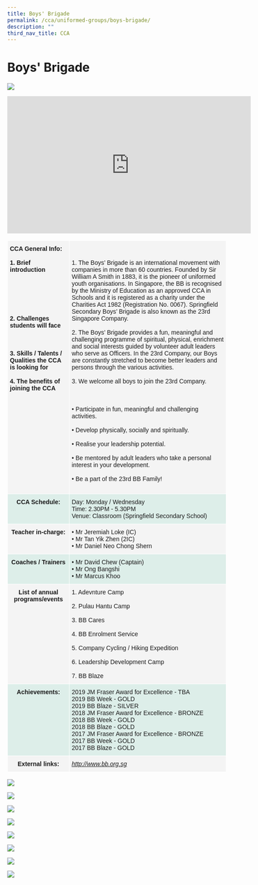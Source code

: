 ```yaml
---
title: Boys' Brigade
permalink: /cca/uniformed-groups/boys-brigade/
description: ""
third_nav_title: CCA
---
```

# **Boys' Brigade**

![](/images/WhatsApp%20Image%202020-10-20(1).jpeg)

<iframe width="560" height="315" src="https://www.youtube.com/embed/lZGdumAr2to" title="YouTube video player" frameborder="0" allow="accelerometer; autoplay; clipboard-write; encrypted-media; gyroscope; picture-in-picture" allowfullscreen></iframe>

<br>

<table style="border-collapse:collapse;border-spacing:0" class="tg">
  <thead>
    <tr>
      <th style="background-color:#F4F4F4;border-color:#ffffff;border-style:solid;border-width:1px;font-family:Arial, sans-serif;font-size:14px;font-weight:normal;overflow:hidden;padding:10px 5px;text-align:left;vertical-align:top;word-break:normal"><span style="font-weight:bold;background-color:transparent">CCA General Info:</span><br>
      <br>
      <span style="font-weight:bold;background-color:transparent">1. Brief introduction</span><br>
      <br>
      <span style="font-weight:bold;background-color:transparent"><br>
      <br>
      <br>
      <br>
      <br>
      2. Challenges students will face</span><br>
      <br>
      <span style="font-weight:bold;background-color:transparent"><br>
      <br>
      3. Skills / Talents / Qualities the CCA is looking for</span><br>
      <br>
      <span style="font-weight:bold;background-color:transparent">4. The benefits of joining the CCA</span><br>
      <br></th>
      <th style="background-color:#F4F4F4;border-color:#ffffff;border-style:solid;border-width:1px;font-family:Arial, sans-serif;font-size:14px;font-weight:normal;overflow:hidden;padding:10px 5px;text-align:left;vertical-align:top;word-break:normal"><br>
      <span style="background-color:transparent"><br>
      1. The Boys’ Brigade is an international movement with companies in more than 60 countries. Founded by Sir William A Smith in 1883, it is the pioneer of uniformed youth organisations. In Singapore, the BB is recognised by the Ministry of Education as an approved CCA in Schools and it is registered as a charity under the Charities Act 1982 (Registration No. 0067). Springfield Secondary Boys’ Brigade is also known as the 23</span>rd <span style="background-color:transparent">Singapore Company.</span><br>
      <br>
      <span style="background-color:transparent">2. The Boys’ Brigade provides a fun, meaningful and challenging programme of spiritual, physical, enrichment and social interests guided by volunteer adult leaders who serve as Officers. In the 23</span>rd <span style="background-color:transparent">Company, our Boys are constantly stretched to become better leaders and persons through the various activities.</span><br>
      <br>
      <span style="background-color:transparent">3. We welcome all boys to join the 23</span>rd <span style="background-color:transparent">Company.</span><br>
      <br>
      <br>
      <br>
      • Participate in fun, meaningful and challenging activities.<br>
      <br>
      • Develop physically, socially and spiritually.<br>
      <br>
      • Realise your leadership potential.<br>
      <br>
      • Be mentored by adult leaders who take a personal interest in your development.<br>
      <br>
      • <span style="background-color:initial">Be a part of the 23rd BB Family!<br>
      <br></span></th>
    </tr>
  </thead>
  <tbody>
    <tr>
      <td style="background-color:#DDEEE9;border-color:#ffffff;border-style:solid;border-width:1px;font-family:Arial, sans-serif;font-size:14px;font-weight:bold;overflow:hidden;padding:10px 5px;text-align:center;vertical-align:top;word-break:normal">CCA Schedule:<br></td>
      <td style="background-color:#DDEEE9;border-color:#ffffff;border-style:solid;border-width:1px;font-family:Arial, sans-serif;font-size:14px;overflow:hidden;padding:10px 5px;text-align:left;vertical-align:top;word-break:normal">Day: Monday / Wednesday<br>
      Time: 2.30PM - 5.30PM<br>
      Venue: Classroom (Springfield Secondary School)</td>
    </tr>
    <tr>
      <td style="background-color:#F4F4F4;border-color:#ffffff;border-style:solid;border-width:1px;font-family:Arial, sans-serif;font-size:14px;font-weight:bold;overflow:hidden;padding:10px 5px;text-align:center;vertical-align:top;word-break:normal">Teacher in-charge:</td>
      <td style="background-color:#F4F4F4;border-color:#ffffff;border-style:solid;border-width:1px;font-family:Arial, sans-serif;font-size:14px;overflow:hidden;padding:10px 5px;text-align:left;vertical-align:top;word-break:normal">• Mr Jeremiah Loke (IC)<br>
      • Mr Tan Yik Zhen (2IC)<br>
      • Mr Daniel Neo Chong Shern</td>
    </tr>
    <tr>
      <td style="background-color:#DDEEE9;border-color:#ffffff;border-style:solid;border-width:1px;font-family:Arial, sans-serif;font-size:14px;font-weight:bold;overflow:hidden;padding:10px 5px;text-align:center;vertical-align:top;word-break:normal">Coaches / Trainers<br></td>
      <td style="background-color:#DDEEE9;border-color:#ffffff;border-style:solid;border-width:1px;font-family:Arial, sans-serif;font-size:14px;overflow:hidden;padding:10px 5px;text-align:left;vertical-align:top;word-break:normal">• Mr David Chew (Captain)<br>
      • Mr Ong Bangshi<br>
      • Mr Marcus Khoo<br></td>
    </tr>
    <tr>
      <td style="background-color:#F4F4F4;border-color:#ffffff;border-style:solid;border-width:1px;font-family:Arial, sans-serif;font-size:14px;font-weight:bold;overflow:hidden;padding:10px 5px;text-align:center;vertical-align:top;word-break:normal">List of annual programs/events</td>
      <td style="background-color:#F4F4F4;border-color:#ffffff;border-style:solid;border-width:1px;font-family:Arial, sans-serif;font-size:14px;overflow:hidden;padding:10px 5px;text-align:left;vertical-align:top;word-break:normal"><span style="background-color:transparent">1. Adevnture Camp</span><br>
      <br>
      <span style="background-color:transparent">2. Pulau Hantu Camp</span><br>
      <br>
      <span style="background-color:transparent">3. BB Cares</span><br>
      <br>
      4. BB Enrolment Service<br>
      <br>
      <span style="background-color:transparent">5. Company Cycling / Hiking Expedition</span><br>
      <br>
      <span style="background-color:transparent">6. Leadership Development Camp</span><br>
      <br>
      <span style="background-color:transparent">7. BB Blaze</span></td>
    </tr>
    <tr>
      <td style="background-color:#DDEEE9;border-color:#ffffff;border-style:solid;border-width:1px;font-family:Arial, sans-serif;font-size:14px;font-weight:bold;overflow:hidden;padding:10px 5px;text-align:center;vertical-align:top;word-break:normal">Achievements:<br></td>
      <td style="background-color:#DDEEE9;border-color:#ffffff;border-style:solid;border-width:1px;font-family:Arial, sans-serif;font-size:14px;overflow:hidden;padding:10px 5px;text-align:left;vertical-align:top;word-break:normal">2019 JM Fraser Award for Excellence - TBA<br>
      2019 BB Week - GOLD<br>
      2019 BB Blaze - SILVER<br>
      2018 JM Fraser Award for Excellence - BRONZE<br>
      2018 BB Week - GOLD<br>
      2018 BB Blaze - GOLD<br>
      2017 JM Fraser Award for Excellence - BRONZE<br>
      2017 BB Week - GOLD<br>
      2017 BB Blaze - GOLD</td>
    </tr>
    <tr>
      <td style="background-color:#F4F4F4;border-color:#ffffff;border-style:solid;border-width:1px;font-family:Arial, sans-serif;font-size:14px;font-weight:bold;overflow:hidden;padding:10px 5px;text-align:center;vertical-align:top;word-break:normal">External links:<br></td>
      <td style="background-color:#F4F4F4;border-color:#ffffff;border-style:solid;border-width:1px;color:#00F;font-family:Arial, sans-serif;font-size:14px;font-style:italic;overflow:hidden;padding:10px 5px;text-align:left;text-decoration:underline;vertical-align:top;word-break:normal">
        <a href="http://www.bb.org.sg/">http://www.bb.org.sg</a>
      </td>
    </tr>
  </tbody>
</table>


![](/images/WhatsApp%20Image%202020-10-20(2).jpeg)

![](/images/WhatsApp%20Image%202020-10-20(3).jpeg)

![](/images/BB1.jpg)

![](/images/BB2.jpg)

![](/images/BB3.jpg)

![](/images/bbcomp1.png)

![](/images/bbcomp2.png)

![](/images/BB4.jpg)